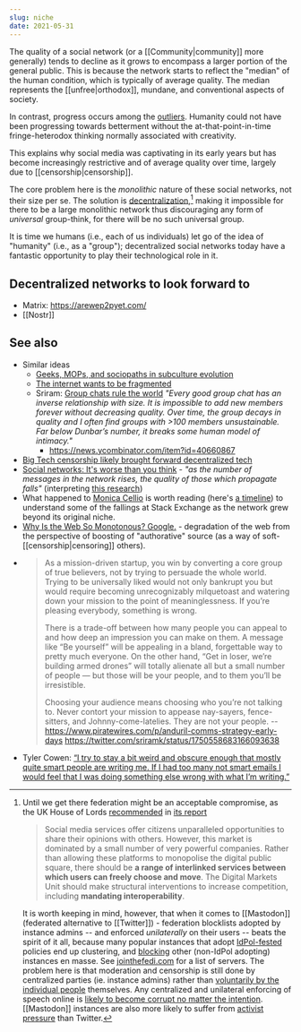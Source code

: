 ```yaml
---
slug: niche
date: 2021-05-31
---
```


The quality of a social network (or a [[Community|community]] more generally) tends to decline as it grows to encompass a larger portion of the general public. This is because the network starts to reflect the "median" of the human condition, which is typically of average quality. The median represents the [[unfree|orthodox]], mundane, and conventional aspects of society.

In contrast, progress occurs among the [outliers](https://www.youtube.com/watch?v=dGDbpg1nG8Y). Humanity could not have been progressing towards betterment without the at-that-point-in-time fringe-heterodox thinking normally associated with creativity.

This explains why social media was captivating in its early years but has become increasingly restrictive and of average quality over time, largely due to [[censorship|censorship]].

The core problem here is the _monolithic_ nature of these social networks, not their size per se. The solution is [decentralization][vitalik],[^uk] making it impossible for there to be a large monolithic network thus discouraging any form of _universal_ group-think, for there will be no such universal group.

It is time we humans (i.e., each of us individuals) let go of the idea of "humanity" (i.e., as a "group"); decentralized social networks today have a fantastic opportunity to play their technological role in it.

## Decentralized networks to look forward to

- Matrix: https://arewep2pyet.com/
- [[Nostr]]

## See also

- Similar ideas
    - [Geeks, MOPs, and sociopaths in subculture evolution](https://meaningness.com/geeks-mops-sociopaths)
    - [The internet wants to be fragmented](https://noahpinion.substack.com/p/the-internet-wants-to-be-fragmented)
    - Sriram: [Group chats rule the world](https://sriramk.com/group-chats-rule-the-world) *"Every good group chat has an inverse relationship with size. It is impossible to add new members forever without decreasing quality. Over time, the group decays in quality and I often find groups with >100 members unsustainable. Far below Dunbar’s number, it breaks some human model of intimacy."*
        - https://news.ycombinator.com/item?id=40660867
- [Big Tech censorship likely brought forward decentralized tech](https://reclaimthenet.org/big-tech-censorship-likely-brought-forward-decentralized-tech/)
- [Social networks: It's worse than you think](https://meta.ath0.com/2020/12/social-notwork/) - *"as the number of messages in the network rises, the quality of those which propagate falls"* (interpreting [this research](https://www.scientificamerican.com/article/information-overload-helps-fake-news-spread-and-social-media-knows-it/))
- What happened to [Monica Cellio](https://www.cellio.org/stack) is worth reading (here's [a timeline](https://meta.stackexchange.com/a/334417/135122)) to understand some of the fallings at Stack Exchange as the network grew beyond its original niche.
- [Why Is the Web So Monotonous? Google.](https://reasonablypolymorphic.com/blog/monotonous-web/index.html) - degradation of the web from the perspective of boosting of "authorative" source (as a way of soft-[[censorship|censoring]] others).
- > As a mission-driven startup, you win by converting a core group of true believers, not by trying to persuade the whole world. Trying to be universally liked would not only bankrupt you but would require becoming unrecognizably milquetoast and watering down your mission to the point of meaninglessness. If you’re pleasing everybody, something is wrong.
  > 
  > There is a trade-off between how many people you can appeal to and how deep an impression you can make on them. A message like “Be yourself” will be appealing in a bland, forgettable way to pretty much everyone. On the other hand, “Get in loser, we’re building armed drones” will totally alienate all but a small number of people — but those will be your people, and to them you’ll be irresistible.
  > 
  > Choosing your audience means choosing who you’re not talking to. Never contort your mission to appease nay-sayers, fence-sitters, and Johnny-come-latelies. They are not your people.
  -- https://www.piratewires.com/p/anduril-comms-strategy-early-days https://twitter.com/sriramk/status/1750558683166093638
- Tyler Cowen: [“I try to stay a bit weird and obscure enough that mostly quite smart people are writing me. If I had too many not smart emails I would feel that I was doing something else wrong with what I’m writing.”](https://www.tonykulesa.com/p/tyler-cowen-is-the-best-curator-of)



[vitalik]: https://decrypt.co/53890/parler-vitalik-buterin-ethereum

[^uk]: Until we get there federation might be an acceptable compromise, as the UK House of Lords [recommended](https://reclaimthenet.org/uk-house-of-lords-blasts-big-tech-as-monopolizers-of-the-public-square-in-new-report/) in [its report](https://publications.parliament.uk/pa/ld5802/ldselect/ldcomuni/54/5408.htm#_idTextAnchor118)
    > Social media services offer citizens unparalleled opportunities to share their opinions with others. However, this market is dominated by a small number of very powerful companies. Rather than allowing these platforms to monopolise the digital public square, there should be **a range of interlinked services between which users can freely choose and move**. The Digital Markets Unit should make structural interventions to increase competition, including **mandating interoperability**.

    It is worth keeping in mind, however, that when it comes to [[Mastodon]] (federated alternative to [[Twitter]]) - federation blocklists adopted by instance admins -- and enforced *unilaterally* on their users -- beats the spirit of it all, because many popular instances that adopt [IdPol-fested](https://archive.is/gqzcn) policies end up clustering, and [blocking](https://archive.is/eoNcR) other (non-IdPol adopting) instances en masse. See [jointhefedi.com](https://jointhefedi.com/) for a list of servers. The problem here is that moderation and censorship is still done by centralized parties (ie. instance admins) rather than [voluntarily by the individual people](https://matrix.org/blog/2020/10/19/combating-abuse-in-matrix-without-backdoors) themselves. Any centralized and unilateral enforcing of speech online is [likely to become corrupt no matter the intention](https://reclaimthenet.org/former-aclu-head-ira-glasser-explains-why-you-cant-ban-hate-speech/). [[Mastodon]] instances are also more likely to suffer from [activist pressure](https://news.ycombinator.com/item?id=34748195) than Twitter.

[^mod]: More on moderation [here](https://forum.cardano.org/t/censorship-on-social-media-how-blockchain-could-be-the-new-norm-for-unfiltered-communications/41855),
    >  Online communities that are totally unmoderated can often turn into places that the majority of web users will not want to visit, and it is not always possible to have a totally free online platform without some users feeling marginalized or targeted.
    >
    > This prompts some incredibly difficult ethical questions. Some could argue that should content on a particular social media site become offensive or derogatory to an individual or group of people, they of course have the option not to participate or create their own inclusive online community.
    >
    > Others would lobby for the removal of more problematic online communities and censorship of controversial individuals completely, arguing that they pose a risk of causing harm, and looking to platform owners to remove associated accounts and content on users’ behalf—in other words, to engage in active censorship. This can in turn lead to over-zealous moderation within online communities.
    >
    > Through [[Blockchain|blockchain]], there could be a better solution—a distributed and community-led moderation process which relies not on censorship from a centralized custodian wielding absolute power, but careful moderation via a democratic process empowered by each and every user through decentralized technology. In this way, the entire social media ecosystem could decide the direction of their community and empower good actors to participate.
    > 
    > In theory, such decentralized social media platforms could place power back into the hands of the users, by allowing them to set the direction and rules of their own online communities, and decide what kind of content they publish and read according to community-chosen preferences, rather than that approved by centralized authorities.
